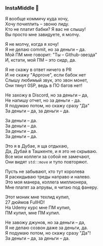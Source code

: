 ### InstaMiddle 👋

Я вообще коммичу куда хочу,  
Хочу почиллить – звоню лиду.  
Кто не платит бабки? Я вас не слышу!  
Вы просто мне завидуете, я молчу.  

Я не молчу, когда я хочу!  
Я не делаю commit, но за деньги – да.  
Мой ПМ мне говорит: "Ты – Github-звезда"  
И, кстати, мой ПМ – это сидр, да.    

Я не скажу в ответ ничего в PR  
И не скажу "Approve", если бабок нет  
Слышу любимый звук, это звон монет,    
Они тянут 0SP, ведь в ПО багов нет!  

Не захожу в Discord, но за деньги – да,  
Не напишу отчет, но за деньги - да.  
Я подумаю потом, но скажу сразу "Да"  
За деньги – да, за деньги – да.  

За деньги – да.  
За деньги – да.  
За деньги – да.  
За деньги – да.  

Это я в Дубае, я ща отдыхаю,  
Да, Дубай в Ташкенте, и я это не скрываю.  
Все мои коллеги за собой не замечают,  
Они видят `std::move` и тупо повторяют.

Пусть не забывают, кто тут королева  
Я раскидываю треды направо и налево.  
Это моя манера, коллега миллионера,  
Мне платят за апрувы, я читаю под фанеру.

Этот моник мне техлид купил,      
27 дюймов FullHD!  
На Udemy курс мне ПМ купил,  
ПМ купил, мне ПМ купил.

Не завожу джунов, но за деньги – да,  
Я не делаю созвон даже за деньги, да.  
Я подумаю потом, но скажу сразу "Да"!  
За деньги – да, за деньги – да.
